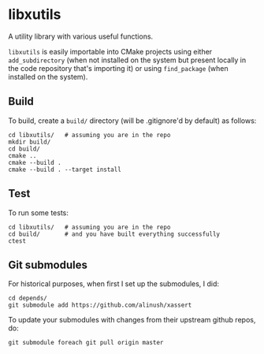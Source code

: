 libxutils
=========

A utility library with various useful functions.

`libxutils` is easily importable into CMake projects using either `add_subdirectory` (when not installed on the system but present locally in the code repository that's importing it) or using `find_package` (when installed on the system).

## Build

To build, create a `build/` directory (will be .gitignore'd by default) as follows:

    cd libxutils/   # assuming you are in the repo
    mkdir build/
    cd build/
    cmake ..
    cmake --build .
    cmake --build . --target install    

## Test

To run some tests:

    cd libxutils/   # assuming you are in the repo
    cd build/       # and you have built everything successfully
    ctest

## Git submodules

For historical purposes, when first I set up the submodules, I did:
    
    cd depends/
    git submodule add https://github.com/alinush/xassert 

To update your submodules with changes from their upstream github repos, do:

    git submodule foreach git pull origin master

